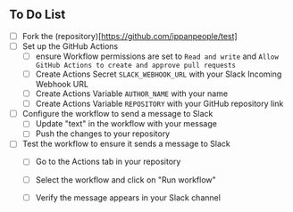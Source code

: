 ## To Do List
- [ ] Fork the (repository)[https://github.com/ippanpeople/test]
- [ ] Set up the GitHub Actions
    - [ ] ensure Workflow permissions are set to `Read and write` and `Allow GitHub Actions to create and approve pull requests`
    - [ ] Create Actions Secret `SLACK_WEBHOOK_URL` with your Slack Incoming Webhook URL
    - [ ] Create Actions Variable `AUTHOR_NAME` with your name
    - [ ] Create Actions Variable `REPOSITORY` with your GitHub repository link
- [ ] Configure the workflow to send a message to Slack
    - [ ] Update "text" in the workflow with your message
    - [ ] Push the changes to your repository
- [ ] Test the workflow to ensure it sends a message to Slack
    - [ ] Go to the Actions tab in your repository
    - [ ] Select the workflow and click on "Run workflow"
    - [ ] Verify the message appears in your Slack channel


